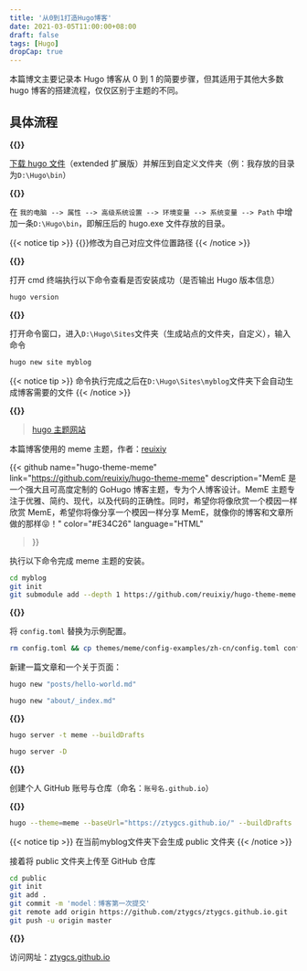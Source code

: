 ```yaml
---
title: '从0到1打造Hugo博客'
date: 2021-03-05T11:00:00+08:00
draft: false
tags: [Hugo]
dropCap: true
---
```


本篇博文主要记录本 Hugo 博客从 0 到 1 的简要步骤，但其适用于其他大多数 hugo 博客的搭建流程，仅仅区别于主题的不同。

## 具体流程

**{{<underline color="#ffdd00" content="准备Hugo文件">}}**

[下载 hugo 文件](https://github.com/gohugoio/hugo/releases)（extended 扩展版）并解压到自定义文件夹（例：我存放的目录为`D:\Hugo\bin`）

**{{<underline color="#ffdd00" content="配置环境变量">}}**

在 `我的电脑 --> 属性 --> 高级系统设置 --> 环境变量 --> 系统变量 --> Path` 中增加一条`D:\Hugo\bin`，即解压后的 hugo.exe 文件存放的目录。

{{< notice tip >}}
{{<underline color="#7db9de" content="D:\Hugo\bin">}}修改为自己对应文件位置路径
{{< /notice >}}

**{{<underline color="#ffdd00" content="检查版本">}}**

打开 cmd 终端执行以下命令查看是否安装成功（是否输出 Hugo 版本信息）

```bash
hugo version
```

**{{<underline color="#ffdd00" content="生成博客">}}**

打开命令窗口，进入`D:\Hugo\Sites`文件夹（生成站点的文件夹，自定义），输入命令

```bash
hugo new site myblog
```

{{< notice tip >}}
命令执行完成之后在`D:\Hugo\Sites\myblog`文件夹下会自动生成博客需要的文件
{{< /notice >}}

**{{<underline color="#ffdd00" content="安装主题">}}**

> [hugo 主题网站](https://themes.gohugo.io/)

本篇博客使用的 meme 主题，作者：[reuixiy](https://io-oi.me) 

{{< github
    name="hugo-theme-meme"
    link="https://github.com/reuixiy/hugo-theme-meme"
    description="MemE 是一个强大且可高度定制的 GoHugo 博客主题，专为个人博客设计。MemE 主题专注于优雅、简约、现代，以及代码的正确性。同时，希望你将像欣赏一个模因一样欣赏 MemE，希望你将像分享一个模因一样分享 MemE，就像你的博客和文章所做的那样😝！"
    color="#E34C26"
    language="HTML"
>}}


执行以下命令完成 meme 主题的安装。

```bash
cd myblog
git init
git submodule add --depth 1 https://github.com/reuixiy/hugo-theme-meme.git themes/meme
```

**{{<underline color="#ffdd00" content="开始写作">}}**

将 `config.toml` 替换为示例配置。

```bash
rm config.toml && cp themes/meme/config-examples/zh-cn/config.toml config.toml
```

新建一篇文章和一个关于页面：

```bash
hugo new "posts/hello-world.md"
```

```bash
hugo new "about/_index.md"
```

**{{<underline color="#ffdd00" content="本地预览">}}**

```bash
hugo server -t meme --buildDrafts
```

```bash
hugo server -D
```

**{{<underline color="#ffdd00" content="准备个人 GitHub 账号">}}**

创建个人 GitHub 账号与仓库（命名：`账号名.github.io`）

**{{<underline color="#ffdd00" content="部署到 GitHub">}}**

```bash
hugo --theme=meme --baseUrl="https://ztygcs.github.io/" --buildDrafts
```

{{< notice tip >}}
在当前myblog文件夹下会生成 public 文件夹
{{< /notice >}}

接着将 public 文件夹上传至 GitHub 仓库

```bash
cd public
git init
git add .
git commit -m 'model：博客第一次提交'
git remote add origin https://github.com/ztygcs/ztygcs.github.io.git
git push -u origin master
```

**{{<underline color="#ffdd00" content="在线访问网站">}}**

访问网址：[ztygcs.github.io](https://ztygcs.github.io)
